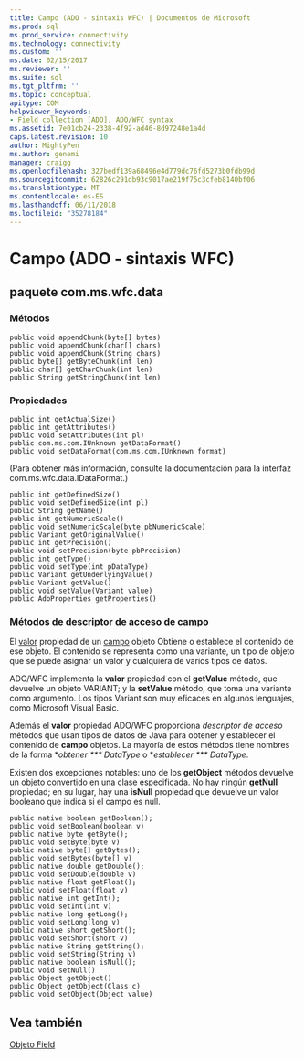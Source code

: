 ```yaml
---
title: Campo (ADO - sintaxis WFC) | Documentos de Microsoft
ms.prod: sql
ms.prod_service: connectivity
ms.technology: connectivity
ms.custom: ''
ms.date: 02/15/2017
ms.reviewer: ''
ms.suite: sql
ms.tgt_pltfrm: ''
ms.topic: conceptual
apitype: COM
helpviewer_keywords:
- Field collection [ADO], ADO/WFC syntax
ms.assetid: 7e01cb24-2338-4f92-ad46-8d97248e1a4d
caps.latest.revision: 10
author: MightyPen
ms.author: genemi
manager: craigg
ms.openlocfilehash: 327bedf139a68496e4d779dc76fd5273b0fdb99d
ms.sourcegitcommit: 62826c291db93c9017ae219f75c3cfeb8140bf06
ms.translationtype: MT
ms.contentlocale: es-ES
ms.lasthandoff: 06/11/2018
ms.locfileid: "35278184"
---
```

# <a name="field-ado---wfc-syntax"></a>Campo (ADO - sintaxis WFC)
## <a name="package-commswfcdata"></a>paquete com.ms.wfc.data  
  
### <a name="methods"></a>Métodos  
  
```  
public void appendChunk(byte[] bytes)  
public void appendChunk(char[] chars)  
public void appendChunk(String chars)  
public byte[] getByteChunk(int len)  
public char[] getCharChunk(int len)  
public String getStringChunk(int len)  
```  
  
### <a name="properties"></a>Propiedades  
  
```  
public int getActualSize()  
public int getAttributes()  
public void setAttributes(int pl)  
public com.ms.com.IUnknown getDataFormat()  
public void setDataFormat(com.ms.com.IUnknown format)  
```  
  
 (Para obtener más información, consulte la documentación para la interfaz com.ms.wfc.data.IDataFormat.)  
  
```  
public int getDefinedSize()  
public void setDefinedSize(int pl)  
public String getName()  
public int getNumericScale()  
public void setNumericScale(byte pbNumericScale)  
public Variant getOriginalValue()  
public int getPrecision()  
public void setPrecision(byte pbPrecision)  
public int getType()  
public void setType(int pDataType)  
public Variant getUnderlyingValue()  
public Variant getValue()  
public void setValue(Variant value)  
public AdoProperties getProperties()  
```  
  
### <a name="field-accessor-methods"></a>Métodos de descriptor de acceso de campo  
 El [valor](../../../ado/reference/ado-api/value-property-ado.md) propiedad de un [campo](../../../ado/reference/ado-api/field-object.md) objeto Obtiene o establece el contenido de ese objeto. El contenido se representa como una variante, un tipo de objeto que se puede asignar un valor y cualquiera de varios tipos de datos.  
  
 ADO/WFC implementa la **valor** propiedad con el **getValue** método, que devuelve un objeto VARIANT; y la **setValue** método, que toma una variante como argumento. Los tipos Variant son muy eficaces en algunos lenguajes, como Microsoft Visual Basic.  
  
 Además el **valor** propiedad ADO/WFC proporciona *descriptor de acceso* métodos que usan tipos de datos de Java para obtener y establecer el contenido de **campo** objetos. La mayoría de estos métodos tiene nombres de la forma **obtener *** DataType* o **establecer *** DataType*.  
  
 Existen dos excepciones notables: uno de los **getObject** métodos devuelve un objeto convertido en una clase especificada. No hay ningún **getNull** propiedad; en su lugar, hay una **isNull** propiedad que devuelve un valor booleano que indica si el campo es null.  
  
```  
public native boolean getBoolean();  
public void setBoolean(boolean v)  
public native byte getByte();  
public void setByte(byte v)  
public native byte[] getBytes();  
public void setBytes(byte[] v)  
public native double getDouble();  
public void setDouble(double v)  
public native float getFloat();  
public void setFloat(float v)  
public native int getInt();  
public void setInt(int v)  
public native long getLong();  
public void setLong(long v)  
public native short getShort();  
public void setShort(short v)  
public native String getString();  
public void setString(String v)  
public native boolean isNull();  
public void setNull()  
public Object getObject()  
public Object getObject(Class c)  
public void setObject(Object value)  
```  
  
## <a name="see-also"></a>Vea también  
 [Objeto Field](../../../ado/reference/ado-api/field-object.md)
